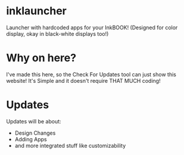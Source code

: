 # inklauncher
Launcher with hardcoded apps for your InkBOOK! (Designed for color display, okay in black-white displays too!)

# Why on here?
I've made this here, so the Check For Updates tool can just show this website!
It's Simple and it doesn't require THAT MUCH coding!

# Updates
Updates will be about:
- Design Changes
- Adding Apps
- and more integrated stuff like customizability
